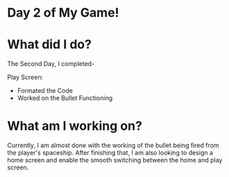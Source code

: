 # Day 2 of My Game!

# What did I do?

The Second Day, I completed-

Play Screen:

* Formated the Code
* Worked on the Bullet Functioning

# What am I working on? 

Currently, I am almost done with the working of the bullet being fired from the player's spaceship. After finishing that, I am also looking to design a home screen and enable the smooth switching between the home and play screen.
